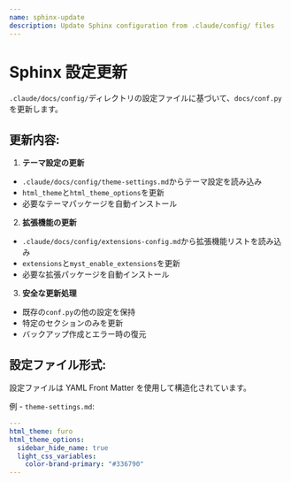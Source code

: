 ```yaml
---
name: sphinx-update
description: Update Sphinx configuration from .claude/config/ files
---
```


# Sphinx 設定更新

`.claude/docs/config/`ディレクトリの設定ファイルに基づいて、`docs/conf.py`を更新します。

## 更新内容:

1. **テーマ設定の更新**

- `.claude/docs/config/theme-settings.md`からテーマ設定を読み込み
- `html_theme`と`html_theme_options`を更新
- 必要なテーマパッケージを自動インストール

2. **拡張機能の更新**

- `.claude/docs/config/extensions-config.md`から拡張機能リストを読み込み
- `extensions`と`myst_enable_extensions`を更新
- 必要な拡張パッケージを自動インストール

3. **安全な更新処理**

- 既存の`conf.py`の他の設定を保持
- 特定のセクションのみを更新
- バックアップ作成とエラー時の復元

## 設定ファイル形式:

設定ファイルは YAML Front Matter を使用して構造化されています。

例 - `theme-settings.md`:

```yaml
---
html_theme: furo
html_theme_options:
  sidebar_hide_name: true
  light_css_variables:
    color-brand-primary: "#336790"
---
```
